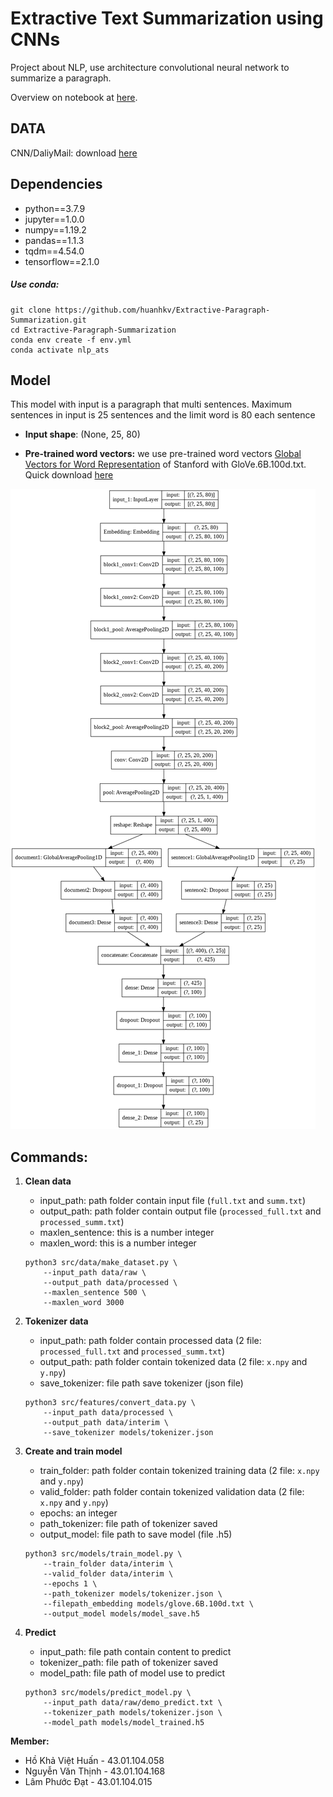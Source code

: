 
# Extractive Text Summarization using CNNs
Project about NLP, use architecture convolutional neural network to summarize a paragraph.

Overview on notebook at [here](notebooks/Extractive_Paragraph_Summarization.ipynb).

## DATA
CNN/DaliyMail: 
download [here](https://drive.google.com/drive/folders/1s_TuNnStWxEp-1_F-wvLHyZE-CRVFOT2?usp=sharing)

## Dependencies
- python==3.7.9
- jupyter==1.0.0
- numpy==1.19.2
- pandas==1.1.3
- tqdm==4.54.0
- tensorflow==2.1.0


##### Use conda:
	git clone https://github.com/huanhkv/Extractive-Paragraph-Summarization.git
	cd Extractive-Paragraph-Summarization
	conda env create -f env.yml
	conda activate nlp_ats

## Model
This model with input is a paragraph that multi sentences. Maximum sentences in input is 25 sentences and the limit word is 80 each sentence

- **Input shape**: (None, 25, 80)

- **Pre-trained word vectors:** we use pre-trained word vectors [Global Vectors for Word Representation](https://nlp.stanford.edu/projects/glove/) of Stanford with GloVe.6B.100d.txt. Quick download [here](https://drive.google.com/file/d/1MkaPqIFhrYVUot_x_8ks26GxxZxj4Gls/view?usp=sharing)

[![Architecture model](models/plot_model.png "Architecture model")](models/plot_model.png)


## Commands:

1. **Clean data**
	- input_path: path folder contain input file (`full.txt` and `summ.txt`)
	- output_path: path folder contain output file (`processed_full.txt` and `processed_summ.txt`)
	- maxlen_sentence: this is a number integer
	- maxlen_word: this is a number integer
	```
	python3 src/data/make_dataset.py \
		--input_path data/raw \
		--output_path data/processed \
		--maxlen_sentence 500 \
		--maxlen_word 3000
	```

2. **Tokenizer data**
	- input_path: path folder contain processed data (2 file: `processed_full.txt` and `processed_summ.txt`)
	- output_path: path folder contain tokenized data (2 file: `x.npy` and `y.npy`)
	- save_tokenizer: file path save tokenizer (json file)
	```
	python3 src/features/convert_data.py \
		--input_path data/processed \
		--output_path data/interim \
		--save_tokenizer models/tokenizer.json
	```
	
3. **Create and train model**
	- train_folder: path folder contain tokenized training data (2 file: `x.npy` and `y.npy`)
	- valid_folder: path folder contain tokenized validation data (2 file: `x.npy` and `y.npy`)
	- epochs: an integer
	- path_tokenizer: file path of tokenizer saved
	- output_model: file path to save model (file .h5)
	```	
	python3 src/models/train_model.py \
		--train_folder data/interim \
		--valid_folder data/interim \
		--epochs 1 \
		--path_tokenizer models/tokenizer.json \
		--filepath_embedding models/glove.6B.100d.txt \
		--output_model models/model_save.h5 
	```

4. **Predict**
	- input_path: file path contain content to predict
	- tokenizer_path: file path of tokenizer saved
	- model_path: file path of model use to predict
	```
	python3 src/models/predict_model.py \
		--input_path data/raw/demo_predict.txt \
		--tokenizer_path models/tokenizer.json \
		--model_path models/model_trained.h5
	```

**Member:**
- Hồ Khả Việt Huấn - 43.01.104.058
- Nguyễn Văn Thịnh - 43.01.104.168
- Lâm Phước Đạt - 43.01.104.015